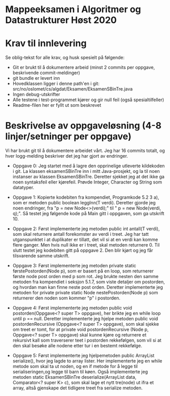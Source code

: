 # Mappeeksamen i Algoritmer og Datastrukturer Høst 2020

# Krav til innlevering

Se oblig-tekst for alle krav, og husk spesielt på følgende:

* Git er brukt til å dokumentere arbeid (minst 2 commits per oppgave, beskrivende commit-meldinger)	
* git bundle er levert inn
* Hovedklassen ligger i denne path'en i git: src/no/oslomet/cs/algdat/Eksamen/EksamenSBinTre.java
* Ingen debug-utskrifter
* Alle testene i test-programmet kjører og gir null feil (også spesialtilfeller)
* Readme-filen her er fyllt ut som beskrevet


# Beskrivelse av oppgaveløsning (4-8 linjer/setninger per oppgave)

Vi har brukt git til å dokumentere arbeidet vårt. Jeg har 16 commits totalt, 
og hver logg-melding beskriver det jeg har gjort av endringer.

* Oppgave 0: Jeg startet med å lagre den opprinelige utleverte kildekoden i git. La klassen 
eksamenSBinTre inn i mitt Java-prosjekt, og la til noen instanser av klassen EksamenSBinTre. 
Deretter sjekket jeg at det ikke ga noen syntaksfeil eller kjørefeil. Prøvde Integer, Character 
og String som datatyper.

* Oppgave 1: Kopierte kodebiten fra kompendiet, Programkode 5.2 3 a), som er metoden public 
boolean leggInn(T verdi). Deretter gjorde jeg noen endringer, fra "p = new Node<>(verdi);" 
til " p = new Node<T>(verdi, q);". Så testet jeg følgende kode på Main gitt i oppgaven, som 
ga utskrift 10.

* Oppgave 2: Først implementerte jeg metoden public int antall(T verdi), som skal returnere 
antall forekomster av verdi i treet. Jeg har tatt utganspunktet i at duplikater er tillatt, 
det vil si at en verdi kan komme flere ganger. Men hvis null ikke er i treet, skal metoden 
returnere 0. Til slutt testet jeg kodebiten gitt på oppgave 2. Den blir kjørt og jeg får tilsvarende 
samme utskrift. 

* Oppgave 3: Først implementerte jeg metoden private static <T> førstePostorden(Node<T> p), som er 
basert på en loop, som returnerer første node post orden med p som rot. Jeg brukte nesten den samme metoden
fra kompendiet i seksjon 5.1.7, som viste detaljer om postorden, og hvordan man kan finne neste post orden. 
Deretter implementerte jeg metoden for private private static <T> Node<T> nestePostorden(Node<T> p) som returnerer 
den noden som kommer "p" i postorden. 

* Oppgave 4: Først implementerte jeg metoden public void postorden(Oppgave<? super T> oppgave), her brikte 
jeg en while loop until p == null. Deretter implementerte jeg hjelpe metoden public void postordenRecursive
(Oppgave<? super T> oppgave), som skal sjekke om treet er tomt, for at private void postordenRecursive
(Node<T> p, Oppgave<? super T> oppgave) skal kunne kjøre og returnere et rekursivt kall som traverserer teet
i postorden rekkefølgen, som vil si at den skal besøke alle nodene etter tur i en bestemt rekkefølge.


* Oppgave 5: Først implementerte jeg hjelpemetoden public ArrayList<T> serialize(), hvor jeg lagde to array 
lister. Her implementerte jeg en while metode som skal ta ut noden, og en if metode for å legge til 
serialiseringen,og legge til barn til køen. Også implementerte jeg metoden static <K> EksamenSBinTre<K> 
deserialize(ArrayList<K> data, Comparator<? super K> c), som skal lage et nytt tre(node) ut ifra et array, 
altså gjenskape det tidligere treet fra serialize metoden.






